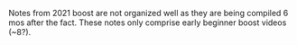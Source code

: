 Notes from 2021 boost are not organized well as they are being compiled 6 mos after the fact. These notes only comprise early beginner boost videos (~8?).
